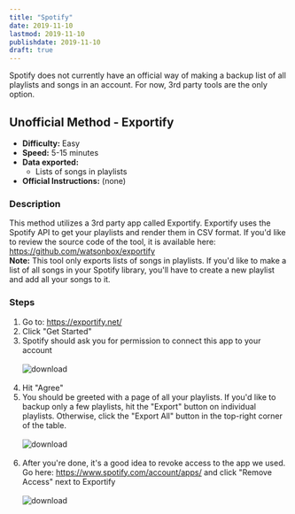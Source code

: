 ```yaml
---
title: "Spotify"
date: 2019-11-10
lastmod: 2019-11-10
publishdate: 2019-11-10
draft: true
---
```


Spotify does not currently have an official way of making a backup list of all playlists and songs in an account. For now, 3rd party tools are the only option.


## Unofficial Method - Exportify

* **Difficulty:** Easy
* **Speed:** 5-15 minutes
* **Data exported:**
	* Lists of songs in playlists
* **Official Instructions:** (none)

### Description

This method utilizes a 3rd party app called Exportify. Exportify uses the Spotify API to get your playlists and render them in CSV format. If you'd like to review the source code of the tool, it is available here: https://github.com/watsonbox/exportify 
<br />**Note:** This tool only exports lists of songs in playlists. If you'd like to make a list of all songs in your Spotify library, you'll have to create a new playlist and add all your songs to it.


### Steps

1. Go to: https://exportify.net/
1. Click "Get Started"
1. Spotify should ask you for permission to connect this app to your account
	<br /><br />
	![download](/images/spotify_authorize.png)
	<br /><br />
1. Hit "Agree"
1. You should be greeted with a page of all your playlists. If you'd like to backup only a few playlists, hit the "Export" button on individual playlists. Otherwise, click the "Export All" button in the top-right corner of the table.
	<br /><br />
	![download](/images/spotify_download.png)
	<br /><br />
1. After you're done, it's a good idea to revoke access to the app we used. Go here: https://www.spotify.com/account/apps/ and click "Remove Access" next to Exportify
	<br /><br />
	![download](/images/spotify_revoke.png)
	<br /><br />
